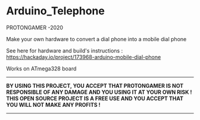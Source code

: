 # Arduino_Telephone

PROTONGAMER -2020

Make your own hardware to convert a dial phone into a mobile dial phone

See here for hardware and build's instructions : https://hackaday.io/project/173968-arduino-mobile-dial-phone

Works on ATmega328 board


____________________________________________________________________________________________________

__BY USING THIS PROJECT, YOU ACCEPT THAT PROTONGAMER IS NOT RESPONSIBLE OF ANY DAMAGE AND YOU
USING IT AT YOUR OWN RISK ! THIS OPEN SOURCE PROJECT IS A FREE USE AND YOU ACCEPT THAT YOU WILL NOT 
MAKE ANY PROFITS !__

____________________________________________________________________________________________________
